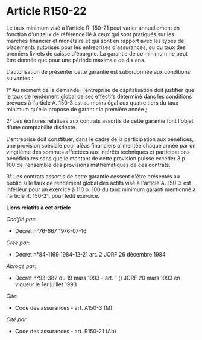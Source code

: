 # Article R150-22

Le taux minimum visé à l'article R. 150-21 peut varier annuellement en fonction d'un taux de référence lié à ceux qui sont
pratiqués sur les marchés financier et monétaire et qui sont en rapport avec les types de placements autorisés pour les
entreprises d'assurances, ou du taux des premiers livrets de caisse d'épargne.    La garantie de ce minimum ne peut être
donnée que pour une période maximale de dix ans.

L'autorisation de présenter cette garantie est subordonnée aux conditions suivantes :

1° Au moment de la demande, l'entreprise de capitalisation doit justifier que le taux de rendement global de ses effectifs
déterminé dans les conditions prévues à l'article A. 150-3 est au moins égal aux quatre tiers du taux minimum qu'elle propose
de garantir la première année ;

2° Les écritures relatives aux contrats assortis de cette garantie font l'objet d'une comptabilité distincte.

L'entreprise doit constituer, dans le cadre de la participation aux bénéfices, une provision spéciale pour aléas financiers
alimentée chaque année par un vingtième des sommes affectées aux intérêts techniques et participations bénéficiaires sans que
le montant de cette provision puisse excéder 3 p. 100 de l'ensemble des provisions mathématiques de ces contrats.

3° Les contrats assortis de cette garantie cessent d'être présentés au public si le taux de rendement global des actifs visé
à l'article A. 150-3 est inférieur pour un exercice à 110 p. 100 du taux minimum garanti mentionné à l'article R. 150-21,
pour ledit exercice.

**Liens relatifs à cet article**

_Codifié par_:

  - Décret n°76-667 1976-07-16

_Créé par_:

  - Décret n°84-1169 1984-12-21 art. 2 JORF 26 décembre 1984

_Abrogé par_:

  - Décret n°93-382 du 19 mars 1993 - art. 1 () JORF 20 mars 1993 en vigueur le 1er juillet 1993

_Cite_:

  - Code des assurances - art. A150-3 (M)

_Cité par_:

  - Code des assurances - art. R150-21 (Ab)
